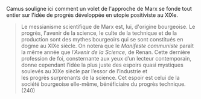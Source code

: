 Camus souligne ici comment un volet de l'approche de Marx se fonde tout entier sur l'idée de progrès développée en utopie positiviste au XIXe. 

>Le messianisme scientifique de Marx est, lui, d'origine bourgeoise. Le progrès, l'avenir de la science, le culte de la technique et de la production sont des mythes bourgeoirs qui se sont constitués en dogme au XIXe siècle. On notera que le *Manifeste communiste* paraît la même année que *l'Avenir de la Science*, de Renan. Cette dernière profession de foi, consternante aux yeux d’un lecteur contemporain, donne cependant l’idée la plus juste des espoirs quasi mystiques soulevés au XIXe siècle par l’essor de l’industrie et les progrès surprenants de la science. Cet espoir est celui de la société bourgeoise elle-même, bénéficiaire du progrès technique.
(240)
